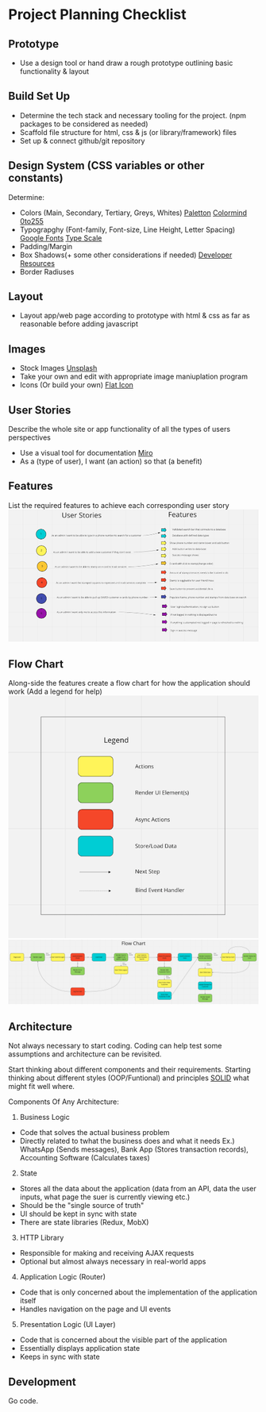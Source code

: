 # Project Planning Checklist


## Prototype

* Use a design tool or hand draw a rough prototype outlining basic functionality & layout


## Build Set Up

* Determine the tech stack and necessary tooling for the project. (npm packages to be considered as needed)
* Scaffold file structure for html, css & js (or library/framework) files
* Set up & connect github/git repository


## Design System (CSS variables or other constants)

Determine:

* Colors (Main, Secondary, Tertiary, Greys, Whites) [Paletton](https://paletton.com/#uid=1000u0kllllaFw0g0qFqFg0w0aF) [Colormind](http://colormind.io/) [0to255](https://www.0to255.com/)
* Typograpghy (Font-family, Font-size, Line Height, Letter Spacing) [Google Fonts](https://fonts.google.com/) [Type Scale](https://type-scale.com/)
* Padding/Margin
* Box Shadows(+ some other considerations if needed) [Developer Resources](https://rexwebmedia.hashnode.dev/resources-for-web-developers)
* Border Radiuses


## Layout

* Layout app/web page according to prototype with html & css as far as reasonable before adding javascript


## Images

* Stock Images [Unsplash](https://unsplash.com/)
* Take your own and edit with appropriate image maniuplation program
* Icons (Or build your own) [Flat Icon](https://www.flaticon.com/)


## User Stories

Describe the whole site or app functionality of all the types of users perspectives

* Use a visual tool for documentation [Miro](https://miro.com)
* As a (type of user), I want (an action) so that (a benefit)

## Features

List the required features to achieve each corresponding user story
![User Story/Features](https://github.com/lowkeycode/project-planning-checklist/blob/main/userStories-features.png)


## Flow Chart
Along-side the features create a flow chart for how the application should work (Add a legend for help)
![Legend](https://github.com/lowkeycode/project-planning-checklist/blob/main/legend.png)
![Flow Chart](https://github.com/lowkeycode/project-planning-checklist/blob/main/chart.png)

## Architecture

Not always necessary to start coding. Coding can help test some assumptions and architecture can be revisited.

Start thinking about different components and their requirements. Starting thinking about different styles (OOP/Funtional) and principles [SOLID](https://dev.to/francescoxx/solid-principles-in-javascript-3pek) what might fit well where.

Components Of Any Architecture:

1. Business Logic

* Code that solves the actual business problem
* Directly related to twhat the business does and what it needs
Ex.) WhatsApp (Sends messages), Bank App (Stores transaction records), Accounting Software (Calculates taxes)

2. State

* Stores all the data about the application (data from an API, data the user inputs, what page the suer is currently viewing etc.)
* Should be the "single source of truth"
* UI should be kept in sync with state
* There are state libraries (Redux, MobX)

3. HTTP Library
* Responsible for making and receiving AJAX requests
* Optional but almost always necessary in real-world apps

4. Application Logic (Router)
* Code that is only concerned about the implementation of the application itself
* Handles navigation on the page and UI events

5. Presentation Logic (UI Layer)
* Code that is concerned about the visible part of the application
* Essentially displays application state
* Keeps in sync with state



## Development

Go code.